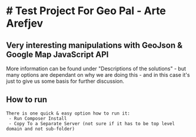 # # Test Project For Geo Pal - Arte Arefjev #

## Very interesting manipulations with GeoJson & Google Map JavaScript API ##
More information can be found under "Descriptions of the solutions" - but many options are dependant on why we are doing this - and in this case it's just to give us some basis for further discussion.


## How to run ##
	There is one quick & easy option how to run it:
	 - Run Composer Install
	 - Copy To a Separate Server (not sure if it has to be top level domain and not sub-folder)

